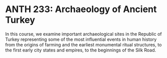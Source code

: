 # ANTH 233: Archaeology of Ancient Turkey

In this course, we examine important archaeological sites in the Republic of Turkey representing some of the most influential events in human history from the origins of farming and the earliest monumental ritual structures, to the first early city states and empires, to the beginnings of the Silk Road.